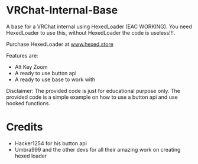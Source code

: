 # VRChat-Internal-Base
A base for a VRChat internal using HexedLoader (EAC WORKING). 
You need HexedLoader to use this, without HexedLoader the code is useless!!!. 

Purchase HexedLoader at www.hexed.store

Features are:
- Alt Key Zoom
- A ready to use button api
- A ready to use base to work with

Disclaimer: The provided code is just for educational purpose only. The provided code is a simple example on how to use a button api and use hooked functions.


# Credits
- Hacker1254 for his button api
- Umbra999 and the other devs for all their amazing work on creating hexed loader
